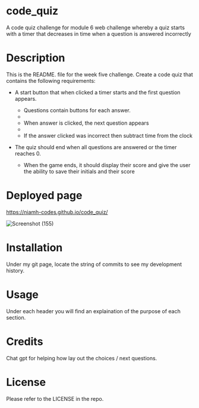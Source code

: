 # code_quiz
A code quiz challenge for module 6 web challenge whereby a quiz starts with a timer that decreases in time when a question is answered incorrectly

# Description
 This is the README. file for the week five challenge. Create a code quiz that contains the following requirements:

* A start button that when clicked a timer starts and the first question appears.
 
  * Questions contain buttons for each answer.
  * 
  * When answer is clicked, the next question appears
  * 
  * If the answer clicked was incorrect then subtract time from the clock

* The quiz should end when all questions are answered or the timer reaches 0.

  * When the game ends, it should display their score and give the user the ability to save their initials and their score

# Deployed page 
https://niamh-codes.github.io/code_quiz/

![Screenshot (155)](https://github.com/Niamh-Codes/code_quiz/assets/151567906/aee09872-32b6-445a-a915-da49ce905636)


# Installation
Under my git page, locate the string of commits to see my development history.

# Usage
Under each header you will find an explaination of the purpose of each section.

# Credits
Chat gpt for helping how lay out the choices / next questions.

# License
Please refer to the LICENSE in the repo.
